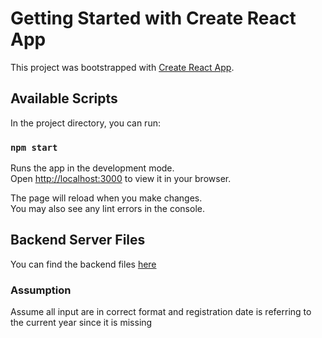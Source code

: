 # Getting Started with Create React App

This project was bootstrapped with [Create React App](https://github.com/facebook/create-react-app).

## Available Scripts

In the project directory, you can run:

### `npm start`

Runs the app in the development mode.\
Open [http://localhost:3000](http://localhost:3000) to view it in your browser.

The page will reload when you make changes.\
You may also see any lint errors in the console.

## Backend Server Files

You can find the backend files [here](https://github.com/hans555/football-back)


### Assumption

Assume all input are in correct format and registration date is referring to the current year since it is missing
